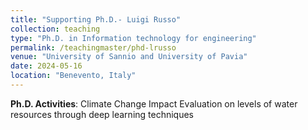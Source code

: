 ```yaml
---
title: "Supporting Ph.D.- Luigi Russo"
collection: teaching
type: "Ph.D. in Information technology for engineering"
permalink: /teachingmaster/phd-lrusso
venue: "University of Sannio and University of Pavia"
date: 2024-05-16
location: "Benevento, Italy"
---
```


**Ph.D. Activities**: Climate Change Impact Evaluation on levels of water resources through deep learning techniques

